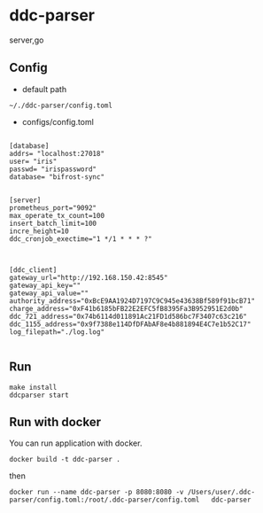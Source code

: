 # ddc-parser

server,go


## Config
- default path
```text
~/./ddc-parser/config.toml
```
- configs/config.toml
```text

[database]
addrs= "localhost:27018"
user= "iris"
passwd= "irispassword"
database= "bifrost-sync"


[server]
prometheus_port="9092"
max_operate_tx_count=100
insert_batch_limit=100
incre_height=10
ddc_cronjob_exectime="1 */1 * * * ?"



[ddc_client]
gateway_url="http://192.168.150.42:8545"
gateway_api_key=""
gateway_api_value=""
authority_address="0xBcE9AA1924D7197C9C945e43638Bf589f91bcB71"
charge_address="0xF41b6185bFB22E2EFC5fB8395Fa3B952951E2d0b"
ddc_721_address="0x74b6114d011891Ac21FD1d586bc7F3407c63c216"
ddc_1155_address="0x9f7388e114DfDFAbAF8e4b881894E4C7e1b52C17"
log_filepath="./log.log"


```

## Run

```$xslt
make install
ddcparser start
```

## Run with docker
You can run application with docker.

```$xslt
docker build -t ddc-parser .
```

then
```$xslt
docker run --name ddc-parser -p 8080:8080 -v /Users/user/.ddc-parser/config.toml:/root/.ddc-parser/config.toml   ddc-parser
```

